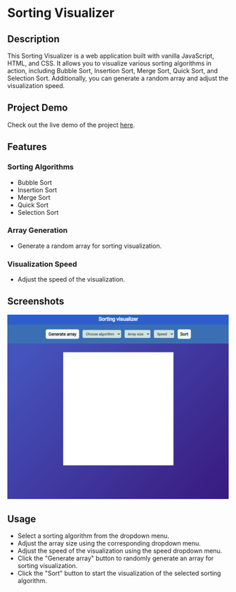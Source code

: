 # Sorting Visualizer

## Description

This Sorting Visualizer is a web application built with vanilla JavaScript, HTML, and CSS. It allows you to visualize various sorting algorithms in action, including Bubble Sort, Insertion Sort, Merge Sort, Quick Sort, and Selection Sort. Additionally, you can generate a random array and adjust the visualization speed.

## Project Demo

Check out the live demo of the project [here](https://subham7201.github.io/sorting_visualizer/).

## Features

### Sorting Algorithms

- Bubble Sort
- Insertion Sort
- Merge Sort
- Quick Sort
- Selection Sort

### Array Generation

- Generate a random array for sorting visualization.

### Visualization Speed

- Adjust the speed of the visualization.

## Screenshots

![Sorting Visualizer](./visualizer-screenshot.png)

## Usage

- Select a sorting algorithm from the dropdown menu.
- Adjust the array size using the corresponding dropdown menu.
- Adjust the speed of the visualization using the speed dropdown menu.
- Click the "Generate array" button to randomly generate an array for sorting visualization.
- Click the "Sort" button to start the visualization of the selected sorting algorithm.



